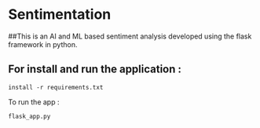 # Sentimentation

##This is an AI and ML based sentiment analysis developed using the flask framework in python.

## For install and run the application :
```pip
install -r requirements.txt
```

To run the app :

```python
flask_app.py
```

